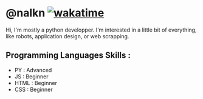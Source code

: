 # @nalkn [![wakatime](https://wakatime.com/badge/user/2b8f0ff7-620a-4064-ab7f-8a592a692a90.svg)](https://wakatime.com/@2b8f0ff7-620a-4064-ab7f-8a592a692a90)
Hi, I'm mostly a python developper. I'm interested in a little bit of everything, like robots, application design, or web scrapping.

## Programming Languages Skills :
- PY : Advanced
- JS : Beginner
- HTML : Beginner
- CSS : Beginner
